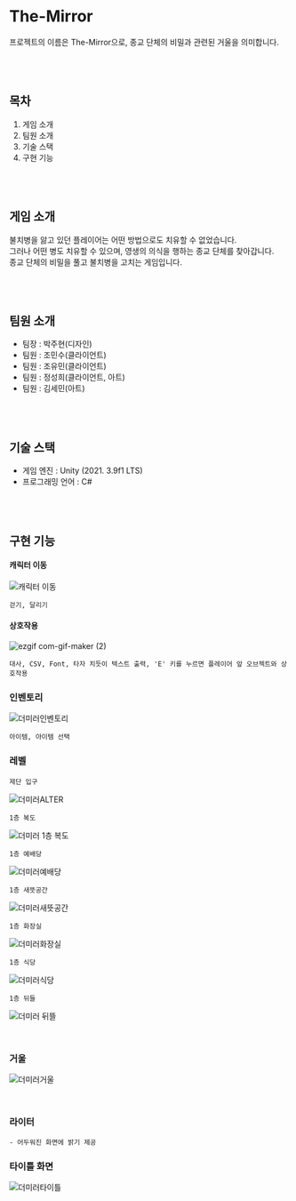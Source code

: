 # The-Mirror
  프로젝트의 이름은 The-Mirror으로, 종교 단체의 비밀과 관련된 거울을 의미합니다.
  <br/><br/><br/><br/>

## 목차
  1. 게임 소개
  2. 팀원 소개
  3. 기술 스택
  4. 구현 기능
  <br/><br/><br/><br/>
  
## 게임 소개
  불치병을 앓고 있던 플레이어는 어떤 방법으로도 치유할 수 없었습니다. <br/>
  그러나 어떤 병도 치유할 수 있으며, 영생의 의식을 행하는 종교 단체를 찾아갑니다.<br/>
  종교 단체의 비밀을 풀고 불치병을 고치는 게임입니다.
  <br/><br/><br/><br/>
  
## 팀원 소개
  - 팀장 : 박주현(디자인)
  - 팀원 : 조민수(클라이언트)
  - 팀원 : 조유민(클라이언트)
  - 팀원 : 정성희(클라이언트, 아트)
  - 팀원 : 김세민(아트)
  <br/><br/><br/><br/>

## 기술 스택
  - 게임 엔진 : Unity (2021. 3.9f1 LTS)
  - 프로그래밍 언어 : C#
  <br/><br/><br/><br/>

## 구현 기능

#### 캐릭터 이동
![캐릭터 이동](https://user-images.githubusercontent.com/40791869/216069228-ded85109-04c0-45e3-866f-5968c30799bc.gif)

    걷기, 달리기

#### 상호작용
![ezgif com-gif-maker (2)](https://user-images.githubusercontent.com/40791869/216067930-358e405d-1649-4be3-98d2-ab395ed8d5af.gif)

    대사, CSV, Font, 타자 치듯이 텍스트 출력, 'E' 키를 누르면 플레이어 앞 오브젝트와 상호작용
  
### 인벤토리
![더미러인벤토리](https://user-images.githubusercontent.com/40791869/216074461-d1872e28-dde4-436e-947e-008c3427e4cb.gif)

    아이템, 아이템 선택
   
### 레벨 
    제단 입구
![더미러ALTER](https://user-images.githubusercontent.com/40791869/216076109-bcb4f029-c32d-4729-99bd-1ef880023e6c.png)

    1층 복도
![더미러 1층 복도](https://user-images.githubusercontent.com/40791869/216076239-d8184914-ce57-49cb-b2d7-e52b1f1c087d.png)

    1층 예배당
![더미러예배당](https://user-images.githubusercontent.com/40791869/216076365-0f73a289-51b0-42e3-ab14-84b1b923b56e.png)

    1층 새뜻공간
![더미러새뜻공간](https://user-images.githubusercontent.com/40791869/216076450-24c1c1ce-f87e-4cbd-9b71-3a48bb253b53.png)

    1층 화장실
![더미러화장실](https://user-images.githubusercontent.com/40791869/216076501-ac799070-4418-4b93-ba3e-95aaa2db9f55.png)

    1층 식당
![더미러식당](https://user-images.githubusercontent.com/40791869/216076548-7f08c439-f443-424e-9d0c-b21500140a92.png)

    1층 뒤들
![더미러 뒤뜰](https://user-images.githubusercontent.com/40791869/216076586-c4df1485-7b82-483c-bf40-bf77927b9dfd.png)

<br/>

### 거울
![더미러거울](https://user-images.githubusercontent.com/40791869/216079132-c477b4fa-6628-4fdc-a0a1-660ef204a811.gif)


<br/>

### 라이터
    - 어두워진 화면에 밝기 제공
  
### 타이틀 화면
![더미러타이틀](https://user-images.githubusercontent.com/40791869/216090885-f6958aa0-3fcf-4b82-b434-9af1c16f9a51.gif)
